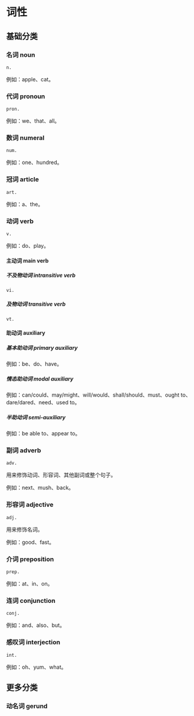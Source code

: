 # 词性

## 基础分类

### 名词 noun

`n.`

例如：apple、cat。

### 代词 pronoun

`pron.`

例如：we、that、all。

### 数词 numeral

`num.`

例如：one、hundred。

### 冠词 article

`art.`

例如：a、the。

### 动词 verb

`v.`

例如：do、play。

#### 主动词 main verb

##### 不及物动词 intransitive verb

`vi.`

##### 及物动词 transitive verb

`vt.`

#### 助动词 auxiliary

##### 基本助动词 primary auxiliary

例如：be、do、have。

##### 情态助动词 modal auxiliary

例如：can/could、may/might、will/would、shall/should、must、ought to、dare/dared、need、used to。

##### 半助动词 semi-auxiliary

例如：be able to、appear to。

### 副词 adverb

`adv.`

用来修饰动词、形容词、其他副词或整个句子。

例如：next、mush、back。

### 形容词 adjective

`adj.`

用来修饰名词。

例如：good、fast。

### 介词 preposition

`prep.`

例如：at、in、on。

### 连词 conjunction

`conj.`

例如：and、also、but。

### 感叹词 interjection

`int.`

例如：oh、yum、what。

## 更多分类

### 动名词 gerund

